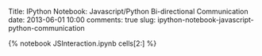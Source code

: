 Title: IPython Notebook: Javascript/Python Bi-directional Communication
date: 2013-06-01 10:00
comments: true
slug: ipython-notebook-javascript-python-communication

{% notebook JSInteraction.ipynb cells[2:] %}